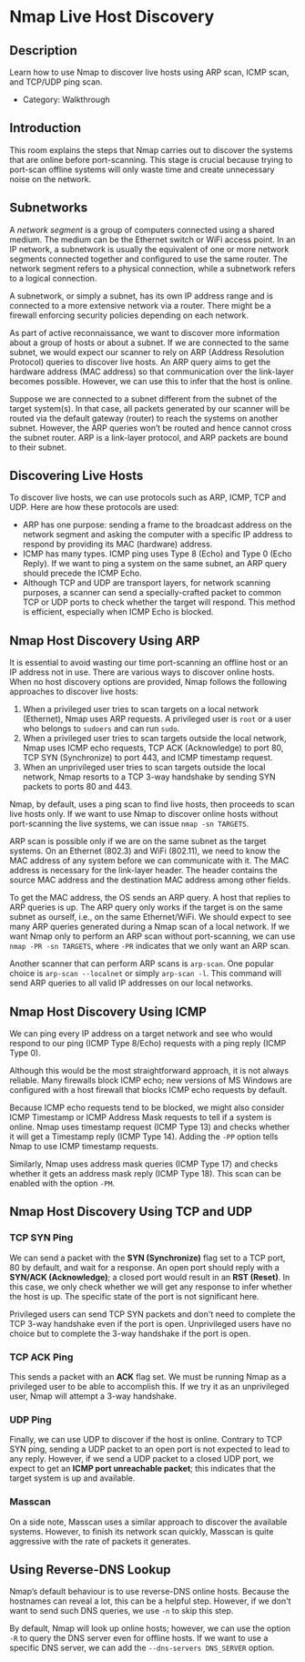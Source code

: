 # Nmap Live Host Discovery

## Description

Learn how to use Nmap to discover live hosts using ARP scan, ICMP scan, and TCP/UDP ping scan.
* Category: Walkthrough

## Introduction

This room explains the steps that Nmap carries out to discover the systems that are online before port-scanning. This stage is crucial because trying to port-scan offline systems will only waste time and create unnecessary noise on the network.

## Subnetworks

A *network segment* is a group of computers connected using a shared medium. The medium can be the Ethernet switch or WiFi access point. In an IP network, a subnetwork is usually the equivalent of one or more network segments connected together and configured to use the same router. The network segment refers to a physical connection, while a subnetwork refers to a logical connection.

A subnetwork, or simply a subnet, has its own IP address range and is connected to a more extensive network via a router. There might be a firewall enforcing security policies depending on each network.

As part of active reconnaissance, we want to discover more information about a group of hosts or about a subnet. If we are connected to the same subnet, we would expect our scanner to rely on ARP (Address Resolution Protocol) queries to discover live hosts. An ARP query aims to get the hardware address (MAC address) so that communication over the link-layer becomes possible. However, we can use this to infer that the host is online.

Suppose we are connected to a subnet different from the subnet of the target system(s). In that case, all packets generated by our scanner will be routed via the default gateway (router) to reach the systems on another subnet. However, the ARP queries won’t be routed and hence cannot cross the subnet router. ARP is a link-layer protocol, and ARP packets are bound to their subnet.

## Discovering Live Hosts

To discover live hosts, we can use protocols such as ARP, ICMP, TCP and UDP. Here are how these protocols are used:
* ARP has one purpose: sending a frame to the broadcast address on the network segment and asking the computer with a specific IP address to respond by providing its MAC (hardware) address.
* ICMP has many types. ICMP ping uses Type 8 (Echo) and Type 0 (Echo Reply). If we want to ping a system on the same subnet, an ARP query should precede the ICMP Echo.
* Although TCP and UDP are transport layers, for network scanning purposes, a scanner can send a specially-crafted packet to common TCP or UDP ports to check whether the target will respond. This method is efficient, especially when ICMP Echo is blocked.

## Nmap Host Discovery Using ARP

It is essential to avoid wasting our time port-scanning an offline host or an IP address not in use. There are various ways to discover online hosts. When no host discovery options are provided, Nmap follows the following approaches to discover live hosts:
1. When a privileged user tries to scan targets on a local network (Ethernet), Nmap uses ARP requests. A privileged user is `root` or a user who belongs to `sudoers` and can run `sudo`.
2. When a privileged user tries to scan targets outside the local network, Nmap uses ICMP echo requests, TCP ACK (Acknowledge) to port 80, TCP SYN (Synchronize) to port 443, and ICMP timestamp request.
3. When an unprivileged user tries to scan targets outside the local network, Nmap resorts to a TCP 3-way handshake by sending SYN packets to ports 80 and 443.

Nmap, by default, uses a ping scan to find live hosts, then proceeds to scan live hosts only. If we want to use Nmap to discover online hosts without port-scanning the live systems, we can issue `nmap -sn TARGETS`.

ARP scan is possible only if we are on the same subnet as the target systems. On an Ethernet (802.3) and WiFi (802.11), we need to know the MAC address of any system before we can communicate with it. The MAC address is necessary for the link-layer header. The header contains the source MAC address and the destination MAC address among other fields.

To get the MAC address, the OS sends an ARP query. A host that replies to ARP queries is up. The ARP query only works if the target is on the same subnet as ourself, i.e., on the same Ethernet/WiFi. We should expect to see many ARP queries generated during a Nmap scan of a local network. If we want Nmap only to perform an ARP scan without port-scanning, we can use `nmap -PR -sn TARGETS`, where `-PR` indicates that we only want an ARP scan.

Another scanner that can perform ARP scans is `arp-scan`. One popular choice is `arp-scan --localnet` or simply `arp-scan -l`. This command will send ARP queries to all valid IP addresses on our local networks.

## Nmap Host Discovery Using ICMP

We can ping every IP address on a target network and see who would respond to our ping (ICMP Type 8/Echo) requests with a ping reply (ICMP Type 0).

Although this would be the most straightforward approach, it is not always reliable. Many firewalls block ICMP echo; new versions of MS Windows are configured with a host firewall that blocks ICMP echo requests by default.

Because ICMP echo requests tend to be blocked, we might also consider ICMP Timestamp or ICMP Address Mask requests to tell if a system is online. Nmap uses timestamp request (ICMP Type 13) and checks whether it will get a Timestamp reply (ICMP Type 14). Adding the `-PP` option tells Nmap to use ICMP timestamp requests.

Similarly, Nmap uses address mask queries (ICMP Type 17) and checks whether it gets an address mask reply (ICMP Type 18). This scan can be enabled with the option `-PM`.

## Nmap Host Discovery Using TCP and UDP

### TCP SYN Ping

We can send a packet with the **SYN (Synchronize)** flag set to a TCP port, 80 by default, and wait for a response. An open port should reply with a **SYN/ACK (Acknowledge)**; a closed port would result in an **RST (Reset)**. In this case, we only check whether we will get any response to infer whether the host is up. The specific state of the port is not significant here.

Privileged users can send TCP SYN packets and don't need to complete the TCP 3-way handshake even if the port is open. Unprivileged users have no choice but to complete the 3-way handshake if the port is open.

### TCP ACK Ping

This sends a packet with an **ACK** flag set. We must be running Nmap as a privileged user to be able to accomplish this. If we try it as an unprivileged user, Nmap will attempt a 3-way handshake.

### UDP Ping

Finally, we can use UDP to discover if the host is online. Contrary to TCP SYN ping, sending a UDP packet to an open port is not expected to lead to any reply. However, if we send a UDP packet to a closed UDP port, we expect to get an **ICMP port unreachable packet**; this indicates that the target system is up and available.

### Masscan

On a side note, Masscan uses a similar approach to discover the available systems. However, to finish its network scan quickly, Masscan is quite aggressive with the rate of packets it generates.

## Using Reverse-DNS Lookup

Nmap’s default behaviour is to use reverse-DNS online hosts. Because the hostnames can reveal a lot, this can be a helpful step. However, if we don't want to send such DNS queries, we use `-n` to skip this step.

By default, Nmap will look up online hosts; however, we can use the option `-R` to query the DNS server even for offline hosts. If we want to use a specific DNS server, we can add the `--dns-servers DNS_SERVER` option.